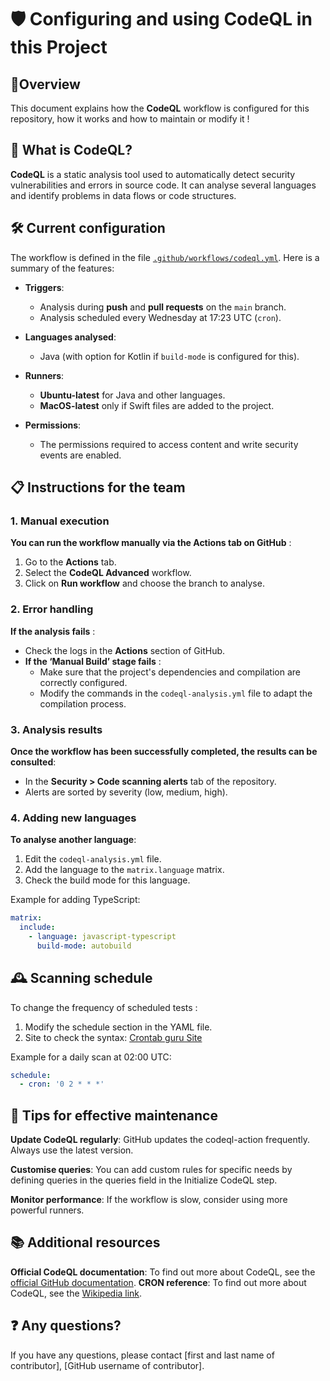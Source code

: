 # 🛡️ Configuring and using CodeQL in this Project
## 🎄Overview

This document explains how the **CodeQL** workflow is configured for this repository, how it works and how to maintain or modify it !

## 📖 What is CodeQL?

**CodeQL** is a static analysis tool used to automatically detect security vulnerabilities and errors in source code. It can analyse several languages and identify problems in data flows or code structures.

## 🛠️ **Current configuration**

The workflow is defined in the file [`.github/workflows/codeql.yml`](.github/workflows/codeql.yml). Here is a summary of the features:

- **Triggers**:
  - Analysis during **push** and **pull requests** on the `main` branch.
  - Analysis scheduled every Wednesday at 17:23 UTC (`cron`).

- **Languages analysed**:
  - Java (with option for Kotlin if `build-mode` is configured for this).
  
- **Runners**:
  - **Ubuntu-latest** for Java and other languages.
  - **MacOS-latest** only if Swift files are added to the project.

- **Permissions**:
  - The permissions required to access content and write security events are enabled.

## 📋 **Instructions for the team**

### 1. **Manual execution**
**You can run the workflow manually via the Actions tab on GitHub** :
1. Go to the **Actions** tab.
2. Select the **CodeQL Advanced** workflow.
3. Click on **Run workflow** and choose the branch to analyse.

### 2. Error handling
**If the analysis fails** :
- Check the logs in the **Actions** section of GitHub.
- **If the ‘Manual Build’ stage fails** :
  - Make sure that the project's dependencies and compilation are correctly configured.
  - Modify the commands in the `codeql-analysis.yml` file to adapt the compilation process.

### 3. Analysis results
**Once the workflow has been successfully completed, the results can be consulted**:
- In the **Security > Code scanning alerts** tab of the repository.
- Alerts are sorted by severity (low, medium, high).

### 4. Adding new languages
**To analyse another language**:
1. Edit the `codeql-analysis.yml` file.
2. Add the language to the `matrix.language` matrix.
3. Check the build mode for this language.

Example for adding TypeScript:
```yaml
matrix:
  include:
    - language: javascript-typescript
      build-mode: autobuild
```

## 🕰️ Scanning schedule
To change the frequency of scheduled tests :
1. Modify the schedule section in the YAML file.
2. Site to check the syntax: [Crontab guru Site](https://crontab.guru/)

Example for a daily scan at 02:00 UTC:
```yaml
schedule:
  - cron: '0 2 * * *'
```

## 🌟 Tips for effective maintenance
**Update CodeQL regularly**: GitHub updates the codeql-action frequently. Always use the latest version.

**Customise queries**: You can add custom rules for specific needs by defining queries in the queries field in the Initialize CodeQL step.

**Monitor performance**: If the workflow is slow, consider using more powerful runners.

## 📚 Additional resources
**Official CodeQL documentation**: To find out more about CodeQL, see the [official GitHub documentation](https://docs.github.com/en/code-security/code-scanning/automatically-scanning-your-code-for-vulnerabilities-and-errors).
**CRON reference**: To find out more about CodeQL, see the [Wikipedia link]([https://docs.github.com/en/code-security/code-scanning/automatically-scanning-your-code-for-vulnerabilities-and-errors](https://fr.wikipedia.org/wiki/Cron)).

## ❓ Any questions?
If you have any questions, please contact [first and last name of contributor], [GitHub username of contributor].
